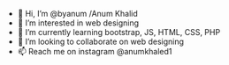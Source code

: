 - 👋 Hi, I’m @byanum /Anum Khalid
- 👀 I’m interested in web designing
- 🌱 I’m currently learning bootstrap, JS, HTML, CSS, PHP
- 💞️ I’m looking to collaborate on web designing
- 📫 Reach me on instagram @anumkhaled1

<!---
byanum/byanum is a ✨ special ✨ repository because its `README.md` (this file) appears on your GitHub profile.
You can click the Preview link to take a look at your changes.
--->
